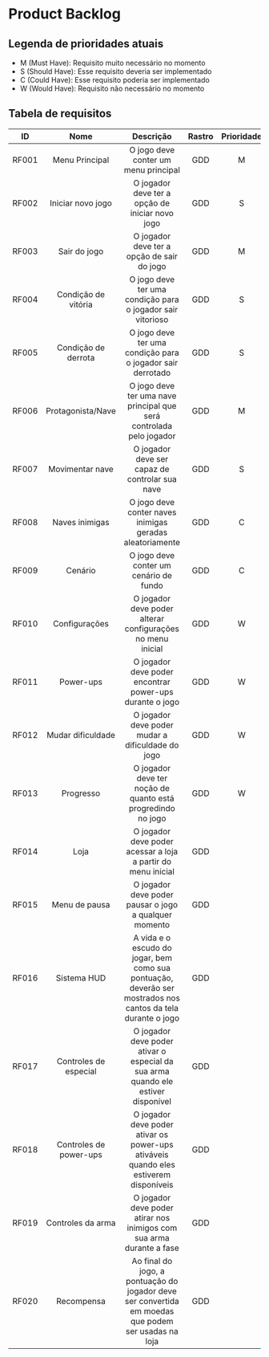 # Product Backlog
## Legenda de prioridades atuais 

* M (Must Have): Requisito muito necessário no momento
* S (Should Have): Esse requisito deveria ser implementado
* C (Could Have): Esse requisito poderia ser implementado
* W (Would Have): Requisito não necessário no momento

## Tabela de requisitos


|          ID        |        Nome       |       Descrição         |        Rastro           |            Prioridade        |
| :----------------------:   |  :--------------------:  |  :-----------------:|  :-----------------:| :-----------------:|
|      RF001    |       Menu Principal         |         O jogo deve conter um menu principal                                                                        |         GDD               |          M            |
|      RF002    |       Iniciar novo jogo      |         O jogador deve ter a opção de iniciar novo jogo                                                             |         GDD               |          S            |
|      RF003    |       Sair do jogo           |         O jogador deve ter a opção de sair do jogo                                                                  |         GDD               |          M            |
|      RF004    |       Condição de vitória    |         O jogo deve ter uma condição para o jogador sair vitorioso                                                  |         GDD               |          S            |
|      RF005    |       Condição de derrota    |         O jogo deve ter uma condição para o jogador sair derrotado                                                  |         GDD               |          S            |
|      RF006    |       Protagonista/Nave      |         O jogo deve ter uma nave principal que será controlada pelo jogador                                         |         GDD               |          M            |
|      RF007    |       Movimentar nave        |         O jogador deve ser capaz de controlar sua nave                                                              |         GDD               |          S            |
|      RF008    |       Naves inimigas         |         O jogo deve conter naves inimigas geradas aleatoriamente                                                    |         GDD               |          C            |
|      RF009    |       Cenário                |         O jogo deve conter um cenário de fundo                                                                      |         GDD               |          C            |
|      RF010    |       Configurações          |         O jogador deve poder alterar configurações no menu inicial                                                  |         GDD               |          W            |
|      RF011    |       Power-ups              |         O jogador deve poder encontrar power-ups durante o jogo                                                     |         GDD               |          W            |
|      RF012    |       Mudar dificuldade      |         O jogador deve poder mudar a dificuldade do jogo                                                            |         GDD               |          W            |
|      RF013    |       Progresso              |         O jogador deve ter noção de quanto está progredindo no jogo                                                 |         GDD               |          W            |
|      RF014    |       Loja                   |         O jogador deve poder acessar a loja a partir do menu inicial                                                |         GDD               |                      |
|      RF015    |       Menu de pausa          |         O jogador deve poder pausar o jogo a qualquer momento                                                       |         GDD               |                      |
|      RF016    |       Sistema HUD            |         A vida e o escudo do jogar, bem como sua pontuação, deverão ser mostrados nos cantos da tela durante o jogo |         GDD               |                      |
|      RF017    |       Controles de especial  |         O jogador deve poder ativar o especial da sua arma quando ele estiver disponível                            |         GDD               |                      |
|      RF018    |       Controles de power-ups |         O jogador deve poder ativar os power-ups ativáveis quando eles estiverem disponíveis                        |         GDD               |                      |
|      RF019    |       Controles da arma      |         O jogador deve poder atirar nos inimigos com sua arma durante a fase                                        |         GDD               |                      |
|      RF020    |       Recompensa             |         Ao final do jogo, a pontuação do jogador deve ser convertida em moedas que podem ser usadas na loja         |         GDD               |                      |
